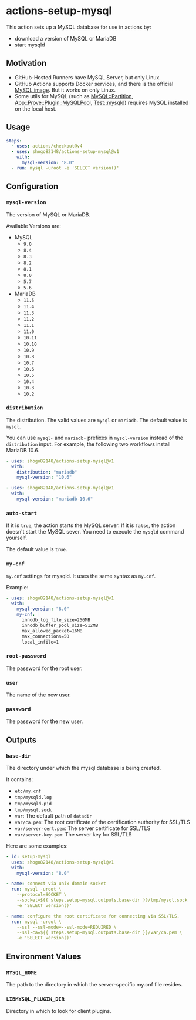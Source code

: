 # actions-setup-mysql

This action sets up a MySQL database for use in actions by:

- download a version of MySQL or MariaDB
- start mysqld

## Motivation

- GitHub-Hosted Runners have MySQL Server, but only Linux.
- GitHub Actions supports Docker services, and there is the official [MySQL image](https://hub.docker.com/_/mysql). But it works on only Linux.
- Some utils for MySQL (such as [MySQL::Partition](https://metacpan.org/pod/MySQL::Partition), [App::Prove::Plugin::MySQLPool](https://metacpan.org/pod/App::Prove::Plugin::MySQLPool), [Test::mysqld](https://metacpan.org/pod/Test::mysqld)) requires MySQL installed on the local host.

## Usage

```yaml
steps:
  - uses: actions/checkout@v4
  - uses: shogo82148/actions-setup-mysql@v1
    with:
      mysql-version: "8.0"
  - run: mysql -uroot -e 'SELECT version()'
```

## Configuration

### `mysql-version`

The version of MySQL or MariaDB.

Available Versions are:

- MySQL
  - `9.0`
  - `8.4`
  - `8.3`
  - `8.2`
  - `8.1`
  - `8.0`
  - `5.7`
  - `5.6`
- MariaDB
  - `11.5`
  - `11.4`
  - `11.3`
  - `11.2`
  - `11.1`
  - `11.0`
  - `10.11`
  - `10.10`
  - `10.9`
  - `10.8`
  - `10.7`
  - `10.6`
  - `10.5`
  - `10.4`
  - `10.3`
  - `10.2`

### `distribution`

The distribution. The valid values are `mysql` or `mariadb`.
The default value is `mysql`.

You can use `mysql-` and `mariadb-` prefixes in `mysql-version` instead of the `distribution` input.
For example, the following two workflows install MariaDB 10.6.

```yaml
- uses: shogo82148/actions-setup-mysql@v1
  with:
    distribution: "mariadb"
    mysql-version: "10.6"
```

```yaml
- uses: shogo82148/actions-setup-mysql@v1
  with:
    mysql-version: "mariadb-10.6"
```

### `auto-start`

If it is `true`, the action starts the MySQL server.
If it is `false`, the action doesn't start the MySQL sever.
You need to execute the `mysqld` command yourself.

The default value is `true`.

### `my-cnf`

`my.cnf` settings for mysqld.
It uses the same syntax as `my.cnf`.

Example:

```yaml
- uses: shogo82148/actions-setup-mysql@v1
  with:
    mysql-version: "8.0"
    my-cnf: |
      innodb_log_file_size=256MB
      innodb_buffer_pool_size=512MB
      max_allowed_packet=16MB
      max_connections=50
      local_infile=1
```

### `root-password`

The password for the root user.

### `user`

The name of the new user.

### `password`

The password for the new user.

## Outputs

### `base-dir`

The directory under which the mysql database is being created.

It contains:

- `etc/my.cnf`
- `tmp/mysqld.log`
- `tmp/mysqld.pid`
- `tmp/mysql.sock`
- `var`: The default path of `datadir`
- `var/ca.pem`: The root certificate of the certification authority for SSL/TLS
- `var/server-cert.pem`: The server certificate for SSL/TLS
- `var/server-key.pem`: The server key for SSL/TLS

Here are some examples:

```yaml
- id: setup-mysql
  uses: shogo82148/actions-setup-mysql@v1
  with:
    mysql-version: "8.0"

- name: connect via unix domain socket
  run: mysql -uroot \
    --protocol=SOCKET \
    --socket=${{ steps.setup-mysql.outputs.base-dir }}/tmp/mysql.sock
    -e 'SELECT version()'

- name: configure the root certificate for connecting via SSL/TLS.
  run: mysql -uroot \
    --ssl --ssl-mode=--ssl-mode=REQUIRED \
    --ssl-ca=${{ steps.setup-mysql.outputs.base-dir }}/var/ca.pem \
    -e 'SELECT version()'
```

## Environment Values

### `MYSQL_HOME`

The path to the directory in which the server-specific my.cnf file resides.

### `LIBMYSQL_PLUGIN_DIR`

Directory in which to look for client plugins.
